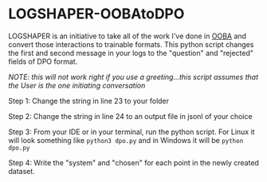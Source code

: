 # LOGSHAPER-OOBAtoDPO
LOGSHAPER is an initiative to take all of the work I've done in [OOBA](https://github.com/oobabooga/text-generation-webui) and convert those interactions to trainable formats. This python script changes the first and second message in your logs to the "question" and "rejected" fields of DPO format.

*NOTE: this will not work right if you use a greeting...this script assumes that the User is the one initiating conversation*

Step 1: Change the string in line 23 to your folder

Step 2: Change the string in line 24 to an output file in jsonl of your choice

Step 3: From your IDE or in your terminal, run the python script. For Linux it will look something like `python3 dpo.py` and in Windows it will be `python dpo.py`

Step 4: Write the "system" and "chosen" for each point in the newly created dataset.

